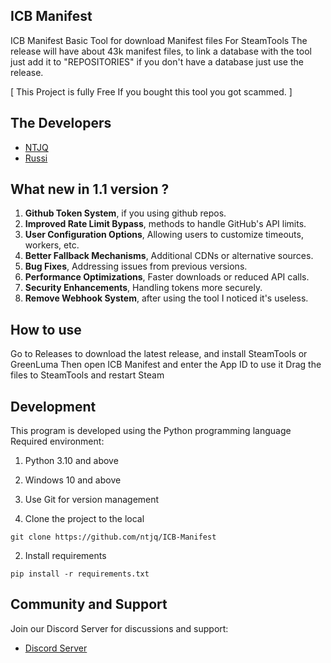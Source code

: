 ## ICB Manifest
ICB Manifest Basic Tool for download Manifest files For SteamTools
The release will have about 43k manifest files, to link a database with the tool
just add it to "REPOSITORIES" if you don't have a database just use the release.

[ This Project is fully Free If you bought this tool you got scammed. ]

## The Developers
- [NTJQ](https://github.com/ntjq)
- [Russi](https://github.com/0xRussi)

## What new in 1.1 version ?
1. **Github Token System**, if you using github repos.
2. **Improved Rate Limit Bypass**, methods to handle GitHub's API limits.
3. **User Configuration Options**, Allowing users to customize timeouts, workers, etc.
4. **Better Fallback Mechanisms**, Additional CDNs or alternative sources.
5. **Bug Fixes**, Addressing issues from previous versions.
6. **Performance Optimizations**, Faster downloads or reduced API calls.
7. **Security Enhancements**, Handling tokens more securely.
8. **Remove Webhook System**, after using the tool I noticed it's useless.

## How to use
Go to Releases to download the latest release, and install SteamTools or GreenLuma
Then open ICB Manifest and enter the App ID to use it
Drag the files to SteamTools and restart Steam

## Development
This program is developed using the Python programming language
Required environment:
1. Python 3.10 and above
2. Windows 10 and above
3. Use Git for version management

1. Clone the project to the local

```
git clone https://github.com/ntjq/ICB-Manifest
```


2. Install requirements

```
pip install -r requirements.txt
```


## Community and Support
Join our Discord Server for discussions and support:
- [Discord Server](https://discord.gg/Ch3PpUQAjf)
